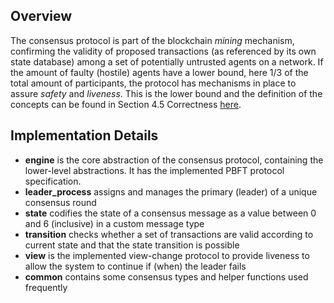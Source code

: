 ## Overview

The consensus protocol is part of the blockchain _mining_ mechanism, confirming the validity of proposed transactions (as referenced by its own state database) among a set of potentially untrusted agents on a network. If the amount of faulty (hostile) agents have a lower bound, here 1/3 of the total amount of participants, the protocol has mechanisms in place to assure _safety_ and _liveness_. This is the lower bound and the definition of the concepts can be found in Section 4.5 Correctness [here](https://www.pmg.csail.mit.edu/papers/osdi99.pdf).

## Implementation Details

* **engine** is the core abstraction of the consensus protocol, containing the lower-level abstractions. It has the implemented PBFT protocol specification.
* **leader_process** assigns and manages the primary (leader) of a unique consensus round
* **state** codifies the state of a consensus message as a value between 0 and 6 (inclusive) in a custom message type
* **transition** checks whether a set of transactions are valid according to current state and that the state transition is possible
* **view** is the implemented view-change protocol to provide liveness to allow the system to continue if (when) the leader fails
* **common** contains some consensus types and helper functions used frequently
